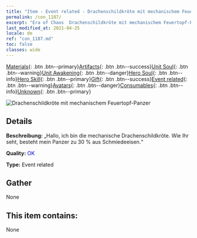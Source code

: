 ```yaml
---
title: "Item - Event related - Drachenschildkröte mit mechanischem Feuertopf-Panzer"
permalink: /con_1187/
excerpt: "Era of Chaos  Drachenschildkröte mit mechanischem Feuertopf-Panzer"
last_modified_at: 2021-04-25
locale: de
ref: "con_1187.md"
toc: false
classes: wide
---
```

 [Materials](/ItemsDE/){: .btn .btn--primary}[Artifacts](/ItemsDE/Artifacts/){: .btn .btn--success}[Unit Soul](/ItemsDE/UnitSoul/){: .btn .btn--warning}[Unit Awakening](/ItemsDE/UnitAwakening/){: .btn .btn--danger}[Hero Soul](/ItemsDE/HeroSoul/){: .btn .btn--info}[Hero Skill](/ItemsDE/HeroSkill/){: .btn .btn--primary}[Gift](/ItemsDE/Gift/){: .btn .btn--success}[Event related](/ItemsDE/Events/){: .btn .btn--warning}[Avatars](/ItemsDE/Avatars/){: .btn .btn--danger}[Consumables](/ItemsDE/Consumables/){: .btn .btn--info}[Unknown](/ItemsDE/Unknown/){: .btn .btn--primary}

 ![Drachenschildkröte mit mechanischem Feuertopf-Panzer](/images/t/i_81512231.png)

## Details
 **Beschreibung:** „Hallo, ich bin die mechanische Drachenschildkröte. Wie Ihr seht, besteht mein Panzer zu 30 % aus Schmiedeeisen.“

 **Quality:** <span style="color: #0000CD">OK</span>

 **Type:** Event related

## Gather

  None

## This item contains:

  None

